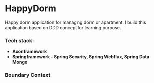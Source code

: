 # HappyDorm
Happy dorm application for managing dorm or apartment. I build this application based on DDD concept for learning purpose.

### Tech stack:
- **Axonframework**
- **Springframework - Spring Security, Spring Webflux, Spring Data Mongo**

### Boundary Context
